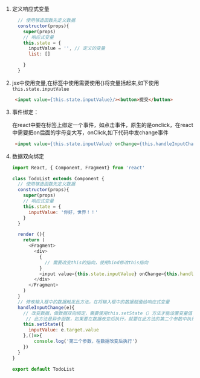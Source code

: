 1. 定义响应式变量

   ```js
     // 使用够造函数先定义数据
     constructor(props){
       super(props)
       // 响应式变量
       this.state = {
         inputValue = '', // 定义的变量
         list: []
   
       }
     }
   ```

2. jsx中使用变量,在标签中使用需要使用{}将变量括起来,如下使用`this.state.inputValue`

   ```html
    <input value={this.state.inputValue}/><button>提交</button>
   ```

   

3. 事件绑定：

   在react中要在标签上绑定一个事件，如点击事件，原生的是onclick，在react中需要把on后面的字母变大写，onClick,如下代码中发change事件

   ```html
    <input value={this.state.inputValue} onChange={this.handleInputChange}/><button>提交</button>
   ```

4. 数据双向绑定

   ```js
   import React, { Component, Fragment} from 'react'
   
   class TodoList extends Component {
     // 使用够造函数先定义数据
     constructor(props){
       super(props)
       // 响应式变量
       this.state = {
         inputValue: '你好，世界！！'
       }
     }
   
     render (){
       return (
         <Fragment>
           <div>
             {
               // 需要改变this的指向，使用bind修改this指向
             }
             <input value={this.state.inputValue} onChange={this.handleInputChange.bind(this)}/><button>提交</button>
           </div>
         </Fragment>
       )
     }
     // 修改输入框中的数据触发此方法，在将输入框中的数据赋值给响应式变量
     handleInputChange(e){
       // 改变数据，做数据双向绑定，需要使用this.setState（）方法才能设置变量值
        // 此方法是异步函数，如果要在数据改变后执行，就要在此方法的第二个参数中执行，第二个参数也是一个函数
       this.setState({
         inputValue: e.target.value
       },()=>{
           console.log('第二个参数，在数据改变后执行')
       })
     }
   }

   export default TodoList
   ```
   
   